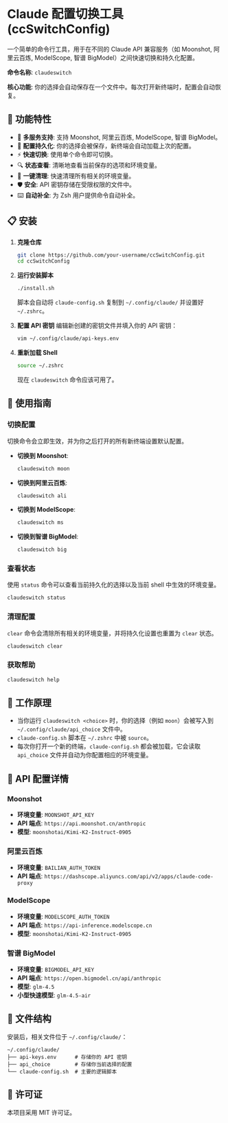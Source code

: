 # Claude 配置切换工具 (ccSwitchConfig)

一个简单的命令行工具，用于在不同的 Claude API 兼容服务（如 Moonshot, 阿里云百炼, ModelScope, 智谱 BigModel）之间快速切换和持久化配置。

**命令名称**: `claudeswitch`

**核心功能**: 你的选择会自动保存在一个文件中。每次打开新终端时，配置会自动恢复。

## 🌟 功能特性

- 🔄 **多服务支持**: 支持 Moonshot, 阿里云百炼, ModelScope, 智谱 BigModel。
- 💾 **配置持久化**: 你的选择会被保存，新终端会自动加载上次的配置。
- ⚡ **快速切换**: 使用单个命令即可切换。
- 🔍 **状态查看**: 清晰地查看当前保存的选项和环境变量。
- 🧹 **一键清理**: 快速清理所有相关的环境变量。
- 🛡️ **安全**: API 密钥存储在受限权限的文件中。
- ⌨️ **自动补全**: 为 Zsh 用户提供命令自动补全。

## 📋 安装

1.  **克隆仓库**
    ```bash
    git clone https://github.com/your-username/ccSwitchConfig.git
    cd ccSwitchConfig
    ```

2.  **运行安装脚本**
    ```bash
    ./install.sh
    ```
    脚本会自动将 `claude-config.sh` 复制到 `~/.config/claude/` 并设置好 `~/.zshrc`。

3.  **配置 API 密钥**
    编辑新创建的密钥文件并填入你的 API 密钥：
    ```bash
    vim ~/.config/claude/api-keys.env
    ```

4.  **重新加载 Shell**
    ```bash
    source ~/.zshrc
    ```
    现在 `claudeswitch` 命令应该可用了。

## 🚀 使用指南

### 切换配置

切换命令会立即生效，并为你之后打开的所有新终端设置默认配置。

- **切换到 Moonshot**:
  ```bash
  claudeswitch moon
  ```

- **切换到阿里云百炼**:
  ```bash
  claudeswitch ali
  ```

- **切换到 ModelScope**:
  ```bash
  claudeswitch ms
  ```

- **切换到智谱 BigModel**:
  ```bash
  claudeswitch big
  ```

### 查看状态

使用 `status` 命令可以查看当前持久化的选择以及当前 shell 中生效的环境变量。

```bash
claudeswitch status
```

### 清理配置

`clear` 命令会清除所有相关的环境变量，并将持久化设置也重置为 `clear` 状态。

```bash
claudeswitch clear
```

### 获取帮助

```bash
claudeswitch help
```

## 🤔 工作原理

-   当你运行 `claudeswitch <choice>` 时，你的选择（例如 `moon`）会被写入到 `~/.config/claude/api_choice` 文件中。
-   `claude-config.sh` 脚本在 `~/.zshrc` 中被 `source`。
-   每次你打开一个新的终端，`claude-config.sh` 都会被加载，它会读取 `api_choice` 文件并自动为你配置相应的环境变量。

## 🔧 API 配置详情

### Moonshot
- **环境变量**: `MOONSHOT_API_KEY`
- **API 端点**: `https://api.moonshot.cn/anthropic`
- **模型**: `moonshotai/Kimi-K2-Instruct-0905`

### 阿里云百炼
- **环境变量**: `BAILIAN_AUTH_TOKEN`
- **API 端点**: `https://dashscope.aliyuncs.com/api/v2/apps/claude-code-proxy`

### ModelScope
- **环境变量**: `MODELSCOPE_AUTH_TOKEN`
- **API 端点**: `https://api-inference.modelscope.cn`
- **模型**: `moonshotai/Kimi-K2-Instruct-0905`

### 智谱 BigModel
- **环境变量**: `BIGMODEL_API_KEY`
- **API 端点**: `https://open.bigmodel.cn/api/anthropic`
- **模型**: `glm-4.5`
- **小型快速模型**: `glm-4.5-air`

## 📁 文件结构

安装后，相关文件位于 `~/.config/claude/`：

```
~/.config/claude/
├── api-keys.env      # 存储你的 API 密钥
├── api_choice        # 存储你当前选择的配置
└── claude-config.sh  # 主要的逻辑脚本
```

## 📄 许可证

本项目采用 MIT 许可证。
